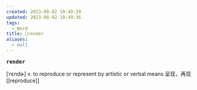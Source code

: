 ```yaml
---
created: 2023-08-02 19:49:29
updated: 2023-08-02 19:49:36
tags:
  - Word
title: 📖render
aliases:
  - null
---
```


<pre><strong>render</strong></pre>
[ˈrɛndɚ]
v. to reproduce or represent by artistic or verbal means 呈现，再现
[[reproduce]]
